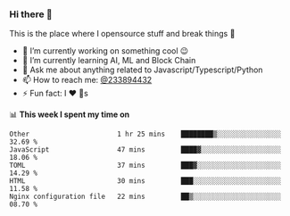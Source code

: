 ### Hi there 👋

<!--
**a233894432/a233894432** is a ✨ _special_ ✨ repository because its `README.md` (this file) appears on your GitHub profile.

Here are some ideas to get you started:

- 🔭 I’m currently working on ...
- 🌱 I’m currently learning ...
- 👯 I’m looking to collaborate on ...
- 🤔 I’m looking for help with ...
- 💬 Ask me about ...
- 📫 How to reach me: ...
- 😄 Pronouns: ...
- ⚡ Fun fact: ...
-->
 
 
This is the place where I opensource stuff and break things :rofl:

- 🔭 I’m currently working on something cool :wink:
- 🌱 I’m currently learning AI, ML and Block Chain
- 💬 Ask me about anything related to Javascript/Typescript/Python
- 📫 How to reach me: [@233894432](https://twitter.com/233894432)
- ⚡ Fun fact: I :heart: :dog:s

📊 **This week I spent my time on**
<!--START_SECTION:waka-->
```text
Other                      1 hr 25 mins    ████████▒░░░░░░░░░░░░░░░░   32.69 % 
JavaScript                 47 mins         ████▓░░░░░░░░░░░░░░░░░░░░   18.06 % 
TOML                       37 mins         ███▓░░░░░░░░░░░░░░░░░░░░░   14.29 % 
HTML                       30 mins         ███░░░░░░░░░░░░░░░░░░░░░░   11.58 % 
Nginx configuration file   22 mins         ██▒░░░░░░░░░░░░░░░░░░░░░░   08.70 % 
```
<!--END_SECTION:waka-->
